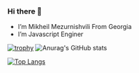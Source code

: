 ### Hi there 👋
- I’m Mikheil Mezurnishvili From Georgia
- I’m Javascript Enginer

[![trophy](https://github-profile-trophy.vercel.app/?username=rippera&theme=onedark)](https://github.com/ryo-ma/github-profile-trophy) ![Anurag's GitHub stats](https://github-readme-stats.vercel.app/api?username=rippera&show_icons=true&theme=dark)


[![Top Langs](https://github-readme-stats.vercel.app/api/top-langs/?username=rippera&layout=compact&theme=dark)](https://github.com/anuraghazra/github-readme-stats)

<!--
**rippera/rippera** is a ✨ _special_ ✨ repository because its `README.md` (this file) appears on your GitHub profile.

Here are some ideas to get you started:

- 🔭 I’m currently working on ...
- 🌱 I’m currently learning ...
- 👯 I’m looking to collaborate on ...
- 🤔 I’m looking for help with ...
- 💬 Ask me about ...
- 📫 How to reach me: ...
- 😄 Pronouns: ...
- ⚡ Fun fact: ...
-->
